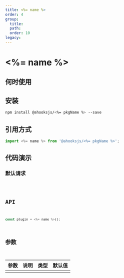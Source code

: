 ```yaml
---
title: <%= name %>
order: 4
group:
  title: 
  path: 
  order: 10
legacy: 
---
```


# <%= name %>

## 何时使用

## 安装

```sh
npm install @ahooksjs/<%= pkgName %> --save
```

## 引用方式

```js
import <%= name %> from '@ahooksjs/<%= pkgName %>';
```

## 代码演示

### 默认请求

<code src="./demo/default.tsx" />

## API

```js
const plugin = <%= name %>();
```

## 参数

| 参数 | 说明 | 类型 | 默认值 |
| ---- | ---- | ---- | ------ |
|      |      |      |        |
